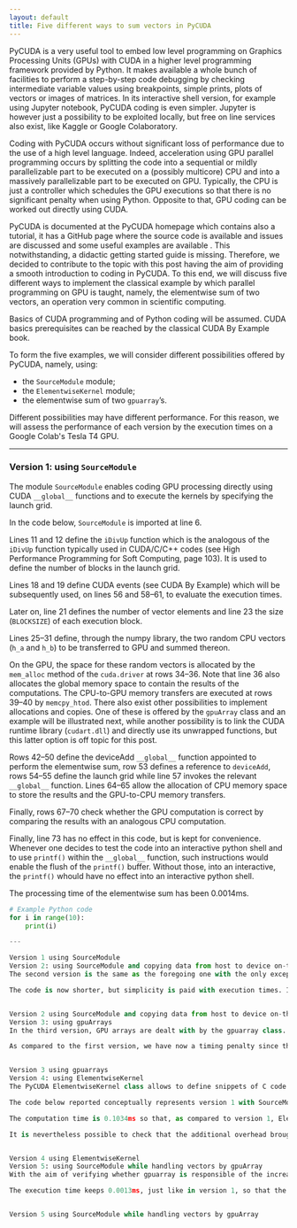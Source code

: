 ```yaml
---
layout: default
title: Five different ways to sum vectors in PyCUDA
---
```


PyCUDA is a very useful tool to embed low level programming on Graphics Processing Units (GPUs) with CUDA in a higher level programming framework provided by Python. It makes available a whole bunch of facilities to 
perform a step-by-step code debugging by checking intermediate variable values using breakpoints, simple prints, plots of vectors or images of matrices. In its interactive shell version, for example using Jupyter notebook, 
PyCUDA coding is even simpler. Jupyter is however just a possibility to be exploited locally, but free on line services also exist, like Kaggle or Google Colaboratory.

Coding with PyCUDA occurs without significant loss of performance due to the use of a high level language. Indeed, acceleration using GPU parallel programming occurs by splitting the code into a sequential or mildly 
parallelizable part to be executed on a (possibly multicore) CPU and into a massively parallelizable part to be executed on GPU. Typically, the CPU is just a controller which schedules the GPU executions so that there is no 
significant penalty when using Python. Opposite to that, GPU coding can be worked out directly using CUDA.

PyCUDA is documented at the PyCUDA homepage which contains also a tutorial, it has a GitHub page where the source code is available and issues are discussed and some useful examples are available . This notwithstanding, 
a didactic getting started guide is missing. Therefore, we decided to contribute to the topic with this post having the aim of providing a smooth introduction to coding in PyCUDA. To this end, we will discuss five different 
ways to implement the classical example by which parallel programming on GPU is taught, namely, the elementwise sum of two vectors, an operation very common in scientific computing.

Basics of CUDA programming and of Python coding will be assumed. CUDA basics prerequisites can be reached by the classical CUDA By Example book.

To form the five examples, we will consider different possibilities offered by PyCUDA, namely, using:

- the `SourceModule` module;
- the `ElementwiseKernel` module;
- the elementwise sum of two `gpuarray`’s.

Different possibilities may have different performance. For this reason, we will assess the performance of each version by the execution times on a Google Colab's Tesla T4 GPU.

---

### Version 1: using `SourceModule`
The module `SourceModule` enables coding GPU processing directly using CUDA `__global__` functions and to execute the kernels by specifying the launch grid.

In the code below, `SourceModule` is imported at line 6.

Lines 11 and 12 define the `iDivUp` function which is the analogous of the `iDivUp` function typically used in CUDA/C/C++ codes (see High Performance Programming for Soft Computing, page 103). It is used to define the number of blocks in the launch grid.

Lines 18 and 19 define CUDA events (see CUDA By Example) which will be subsequently used, on lines 56 and 58–61, to evaluate the execution times.

Later on, line 21 defines the number of vector elements and line 23 the size (`BLOCKSIZE`) of each execution block.

Lines 25–31 define, through the numpy library, the two random CPU vectors (`h_a` and `h_b`) to be transferred to GPU and summed thereon.

On the GPU, the space for these random vectors is allocated by the `mem_alloc` method of the `cuda.driver` at rows 34–36. Note that line 36 also allocates the global memory space to contain the results of the computations. The CPU-to-GPU memory transfers are executed at rows 39–40 by `memcpy_htod`. There also exist other possibilities to implement allocations and copies. One of these is offered by the `gpuArray` class and an example will be illustrated next, while another possibility is to link the CUDA runtime library (`cudart.dll`) and directly use its unwrapped functions, but this latter option is off topic for this post.

Rows 42–50 define the deviceAdd `__global__` function appointed to perform the elementwise sum, row 53 defines a reference to `deviceAdd`, rows 54–55 define the launch grid while line 57 invokes the relevant `__global__` function. Lines 64–65 allow the allocation of CPU memory space to store the results and the GPU-to-CPU memory transfers.

Finally, rows 67–70 check whether the GPU computation is correct by comparing the results with an analogous CPU computation.

Finally, line 73 has no effect in this code, but is kept for convenience. Whenever one decides to test the code into an interactive python shell and to use `printf()` within the `__global__` function, such instructions would enable the flush of the `printf()` buffer. Without those, into an interactive, the `printf()` whould have no effect into an interactive python shell.

The processing time of the elementwise sum has been 0.0014ms.

```python
# Example Python code
for i in range(10):
    print(i)

---

Version 1 using SourceModule
Version 2: using SourceModule and copying data from host to device on-the-fly
The second version is the same as the foregoing one with the only exception that the copies from host to the device and viceversa are not performed explicitly before the kernel launch, but rather implicitly. Implicit copies are executed on-the-fly by applying cuda.In to the host input arrays and cuda.Out to the output host array (see line 50).

The code is now shorter, but simplicity is paid with execution times. Indeed, memory transfers now affect the computation time which becomes 0.957ms.


Version 2 using SourceModule and copying data from host to device on-the-fly
Version 3: using gpuArrays
In the third version, GPU arrays are dealt with by the gpuarray class. The elementwise sum is then performed by using the possibility offered by such a class of expressing array operations on the GPU with the classical numpy array syntax without explicitly coding a __global__ function and using SourceModule.

As compared to the first version, we have now a timing penalty since the elementwise execution requires 1.014ms.


Version 3 using gpuarrays
Version 4: using ElementwiseKernel
The PyCUDA ElementwiseKernel class allows to define snippets of C code to be executed elementwise. Since the __global__ deviceAdd function contains operations to be executed elementwise on the involved vectors, we are suggested to replace the use of SourceModule with ElementwiseKernel.

The code below reported conceptually represents version 1 with SourceModule replaced with ElementwiseKernel. Actually, now a linear combination of the involved vectors instead of a simple elementwise sum is performed. Lines 30–33 define the elementwise linear combination function lin_comb while line 36 calls it. In this way, it is also possible to illustrate how passing constant values.

The computation time is 0.1034ms so that, as compared to version 1, ElementwiseKernel seems to give rise to a loss of performance as compared to SourceModule.

It is nevertheless possible to check that the additional overhead brought by the linear combination is irrelevant. Actually, as compared to version 1, in version 4 the vectors are dealt with by the gpuarray class, while in version 1 the global memory allocation was performed by mem_alloc. gpuarray may than be suspected to be the responsible of the additional overhead. Actually, this is not the case as shown by the code in version 5.


Version 4 using ElementwiseKernel
Version 5: using SourceModule while handling vectors by gpuArray
With the aim of verifying whether gpuarray is responsible of the increase of the execution times of the previous version, the code below reconsiders version 1 while dealing now the vectors by gpuarray instead of mem_alloc.

The execution time keeps 0.0013ms, just like in version 1, so that the use of the gpuarray class is not responsible of any execution overhead.


Version 5 using SourceModule while handling vectors by gpuArray
